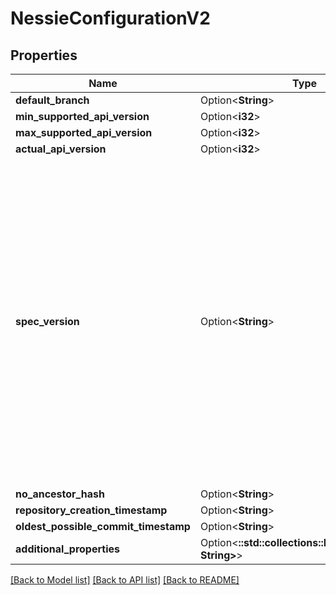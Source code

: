 # NessieConfigurationV2

## Properties

Name | Type | Description | Notes
------------ | ------------- | ------------- | -------------
**default_branch** | Option<**String**> |  | [optional]
**min_supported_api_version** | Option<**i32**> |  | [optional]
**max_supported_api_version** | Option<**i32**> |  | [optional]
**actual_api_version** | Option<**i32**> |  | [optional]
**spec_version** | Option<**String**> | Semver version representing the behavior of the Nessie server.  Additional functionality might be added to Nessie servers within a \"spec major version\" in a non-breaking way. Clients are encouraged to check the spec version when using such added functionality. | [optional]
**no_ancestor_hash** | Option<**String**> |  | [optional]
**repository_creation_timestamp** | Option<**String**> |  | [optional]
**oldest_possible_commit_timestamp** | Option<**String**> |  | [optional]
**additional_properties** | Option<**::std::collections::HashMap<String, String>**> |  | [optional]

[[Back to Model list]](../README.md#documentation-for-models) [[Back to API list]](../README.md#documentation-for-api-endpoints) [[Back to README]](../README.md)


